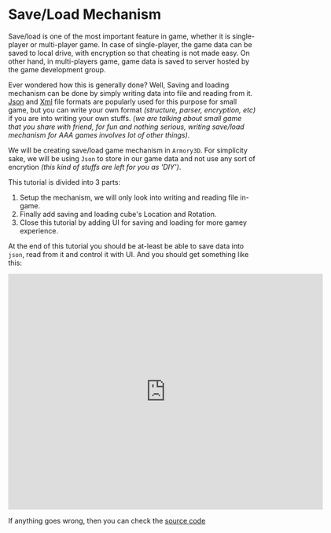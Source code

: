 # Save/Load Mechanism

Save/load is one of the most important feature in game, whether it is single-player or multi-player game. In case of single-player, the game data can be saved to local drive, with encryption so that cheating is not made easy. On other hand, in multi-players game, game data is saved to server hosted by the game development group.

Ever wondered how this is generally done? Well, Saving and loading mechanism can be done by simply writing data into file and reading from it. [Json](https://en.wikipedia.org/wiki/JSON) and [Xml](https://en.wikipedia.org/wiki/XML) file formats are popularly used for this purpose for small game, but you can write your own format *(structure, parser, encryption, etc)* if you are into writing your own stuffs. *(we are talking about small game that you share with friend, for fun and nothing serious, writing save/load mechanism for AAA games involves lot of other things)*.

We will be creating save/load game mechanism in `Armory3D`. For simplicity sake, we will be using `Json` to store in our game data and not use any sort of encrytion *(this kind of stuffs are left for you as 'DIY')*.

This tutorial is divided into 3 parts:
1. Setup the mechanism, we will only look into writing and reading file in-game.
2. Finally add saving and loading cube's Location and Rotation.
3. Close this tutorial by adding UI for saving and loading for more gamey experience.

At the end of this tutorial you should be at-least be able to save data into `json`, read from it and control it with UI. And you should get something like this:
<iframe width="640" height="480" src="https://blackgoku36.github.io/armory-tutorials/docassets/save_load_final.mp4" frameborder="0" allowfullscreen> </iframe>

If anything goes wrong, then you can check the [source code](https://github.com/BlackGoku36/armory-tutorial-download/tree/master/SaveLoadMechanism)